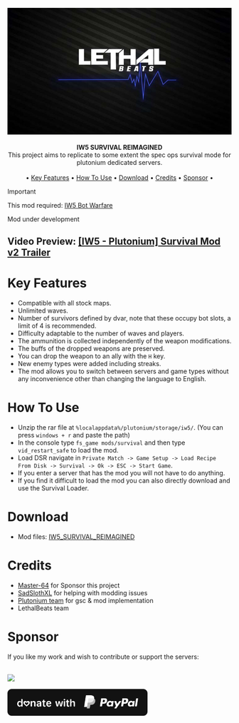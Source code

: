 <p align="center">
  <img src="https://github.com/LastDemon99/LastDemon99/blob/main/Data/lb_logo.jpg">  
  <br><br>
  <b>IW5 SURVIVAL REIMAGINED</b><br>
  <a>This project aims to replicate to some extent the spec ops survival mode for plutonium dedicated servers.</a> 
  <br><br>
    • <a href="#key-features">Key Features</a> •  
  <a href="#how-to-use">How To Use</a> •
  <a href="#download">Download</a> •
  <a href="#credits">Credits</a> •
  <a href="#sponsor">Sponsor</a> •
</p>

> [!IMPORTANT]
> This mod required: [IW5 Bot Warfare](https://github.com/ineedbots/piw5_bot_warfare)
> 
> Mod under development
> 

## **Video Preview:** [[IW5 - Plutonium] Survival Mod v2 Trailer](https://www.youtube.com/watch?v=dLZ6dSQqObk)

# <a name="key-features"></a>Key Features
- Compatible with all stock maps.
- Unlimited waves.
- Number of survivors defined by dvar, note that these occupy bot slots, a limit of 4 is recommended.
- Difficulty adaptable to the number of waves and players.
- The ammunition is collected independently of the weapon modifications.
- The buffs of the dropped weapons are preserved.
- You can drop the weapon to an ally with the `H` key.
- New enemy types were added including streaks.
- The mod allows you to switch between servers and game types without any inconvenience other than changing the language to English.

# <a name="how-to-use"></a>How To Use
- Unzip the rar file at `%localappdata%/plutonium/storage/iw5/`. (You can press `windows + r` and paste the path)
- In the console type `fs_game mods/survival` and then type `vid_restart_safe` to load the mod.
- Load DSR navigate in `Private Match -> Game Setup -> Load Recipe From Disk -> Survival -> Ok -> ESC -> Start Game`.
- If you enter a server that has the mod you will not have to do anything.
- If you find it difficult to load the mod you can also directly download and use the Survival Loader.

# <a name="download"></a>Download
- Mod files: [IW5_SURVIVAL_REIMAGINED](https://github.com/LastDemon99/IW5-Survival-Reimagined/releases/download/iw5-mp-survival-v3.0/IW5-Survival-Reimagined.rar)

# <a name="credits"></a>Credits
- [Master-64](https://github.com/Master-64) for Sponsor this project
- [SadSlothXL](https://github.com/SadSlothXL) for helping with modding issues 
- [Plutonium team](https://github.com/plutoniummod) for gsc & mod implementation
- LethalBeats team
  
# <a name="sponsor"></a>Sponsor
If you like my work and wish to contribute or support the servers:<br><br/>

<a href="https://ko-fi.com/lethalbeats"><img src="https://ko-fi.com/img/githubbutton_sm.svg" height="60"></a>

<a href="https://www.paypal.com/paypalme/lastdemon99/"><img src="https://github.com/LastDemon99/LastDemon99/blob/main/Data/paypal_dark.svg" height="60"></a>
